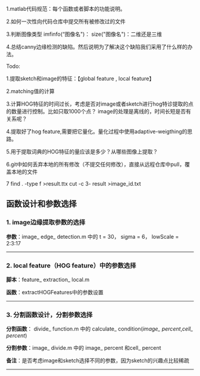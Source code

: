 1.matlab代码规范：每个函数或者脚本的功能说明。

2.如何一次性向代码仓库中提交所有被修改过的文件 

3.判断图像类型
imfinfo(“图像名")：
size("图像名")：二维还是三维


4.总结canny边缘检测的缺陷。然后说明为了解决这个缺陷我们采用了什么样的办法。

Todo:

1.提取sketch和image的特征：【global feature , local feature】

2.matching值的计算

3.计算HOG特征的时间过长，考虑是否对image或者sketch进行hog特诊提取的点的数量进行控制。比如只取1000个点？
image的处理是离线的，时间长短是否有关系呢？

4.提取好了hog feature,需要把它量化。量化过程中使用adaptive-weigthing的思路。

5.用于提取词典的HOG特征的量应该是多少？从哪些图像上提取？

6.git中如何丢弃本地的所有修改（不提交任何修改），直接从远程仓库中pull，覆盖本地的文件

7  find . -type f >result.ttx
   cut -c 3- result >image_id.txt

## 函数设计和参数选择



### 1. image边缘提取参数的选择
**参数**：image_ edge_ detection.m 中的 
t = 30，
sigma = 6，
lowScale = 2:3:17

---
### 2. local feature（HOG feature）中的参数选择

**脚本**：feature_ extraction_ local.m

**函数**：extractHOGFeatures中的参数设置

---

### 3. 分割函数设计，分割参数选择

**分割函数**：
divide_ function.m 中的 calculate_ condition(*image_ percent*,*cell_ percent*)

**分割参数**：image_ divide.m 中的 image_ percent 和cell_ percent

**备注**：是否考虑image和sketch选择不同的参数，因为sketch的兴趣点比较稀疏

---

